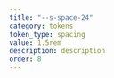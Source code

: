 ```yaml
---
title: "--s-space-24"
category: tokens
token_type: spacing
value: 1.5rem
description: description
order: 8
---
```

